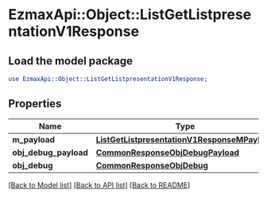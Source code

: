 # EzmaxApi::Object::ListGetListpresentationV1Response

## Load the model package
```perl
use EzmaxApi::Object::ListGetListpresentationV1Response;
```

## Properties
Name | Type | Description | Notes
------------ | ------------- | ------------- | -------------
**m_payload** | [**ListGetListpresentationV1ResponseMPayload**](ListGetListpresentationV1ResponseMPayload.md) |  | 
**obj_debug_payload** | [**CommonResponseObjDebugPayload**](CommonResponseObjDebugPayload.md) |  | [optional] 
**obj_debug** | [**CommonResponseObjDebug**](CommonResponseObjDebug.md) |  | [optional] 

[[Back to Model list]](../README.md#documentation-for-models) [[Back to API list]](../README.md#documentation-for-api-endpoints) [[Back to README]](../README.md)



